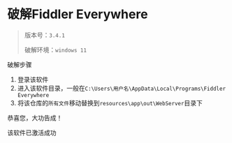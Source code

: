 # 破解Fiddler Everywhere

> 版本号：`3.4.1`
>
> 破解环境：`windows 11`

破解步骤

1. 登录该软件
2. 进入该软件目录，一般在`C:\Users\用户名\AppData\Local\Programs\Fiddler Everywhere`
3. 将该仓库的`所有文件`移动替换到`resources\app\out\WebServer`目录下

恭喜您，大功告成！

该软件已激活成功
